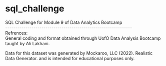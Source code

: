 # sql_challenge
SQL Challenge for Module 9 of Data Analytics Bootcamp<br>
---------------------------------------------------------------<br>
Refrences:<br>
General coding and format obtained through UofO Data Analysis Bootcamp taught by Ali Lakhani.

Data for this dataset was generated by Mockaroo, LLC (2022). Realistic Data Generator. and is intended for educational purposes only.

